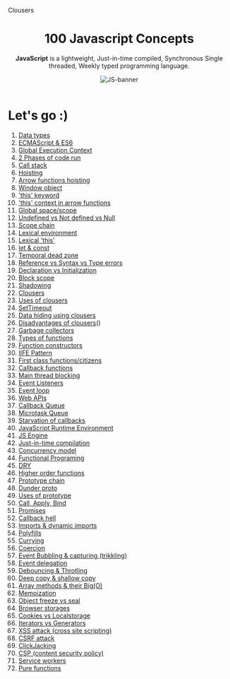 Clousers<div align="center">
  <h1>100 Javascript Concepts</h1>
  
  <p><b>JavaScript</b> is a lightweight, Just-in-time compiled, Synchronous Single threaded, Weekly typed programming language.</p>
  
  <img src="https://getflywheel.com/layout/wp-content/uploads/2019/02/The_Best_Java_Script_Libraries_1800x500-1.jpg" alt="JS-banner">
</div>

<br>

# Let's go :)

1. [Data types](#1-data-types)
2. [ECMAScript & ES6](#2-ECMAScript-&-ES6)
3. [Global Execution Context](#3-Global-Execution-Context)
4. [2 Phases of code run](#4-2-Phases-of-code-run)
5. [Call stack](#5-Call-stack)
6. [Hoisting]()
7. [Arrow functions hoisting]()
8. [Window object]()
9. ['this' keyword]()
10. ['this' context in arrow functions]()
11. [Global space/scope]()
12. [Undefined vs Not defined vs Null]()
13. [Scope chain]()
14. [Lexical environment]()
15. [Lexical 'this']()
16. [let & const]()
17. [Temporal dead zone]()
18. [Reference vs Syntax vs Type errors]()
19. [Declaration vs Initialization]()
20. [Block scope]()
21. [Shadowing]()
22. [Clousers]()
23. [Uses of clousers]()
24. [SetTimeout]()
25. [Data hiding using clousers]()
26. [Disadvantages of clousers]()()
27. [Garbage collectors]()
28. [Types of functions]()
29. [Function constructors]()
30. [IIFE Pattern]()
31. [First class functions/citizens]()
32. [Callback functions]()
33. [Main thread blocking]()
34. [Event Listeners]()
35. [Event loop]()
36. [Web APIs]()
37. [Callback Queue]()
38. [Microtask Queue]()
39. [Starvation of callbacks]()
40. [JavaScript Runtime Environment]()
41. [JS Engine]()
42. [Just-in-time compilation]()
43. [Concurrency model]()
44. [Functional Programing]()
45. [DRY]()
46. [Higher order functions]()
47. [Prototype chain]()
48. [Dunder proto]()
49. [Uses of prototype]()
50. [Call, Apply, Bind]()
51. [Promises]()
52. [Callback hell]()
53. [Imports & dynamic imports]()
54. [Polyfills]()
55. [Currying]()
56. [Coercion]()
57. [Event Bubbling & capturing (trikkling)]()
58. [Event delegation]()
59. [Debouncing & Throtling]()
60. [Deep copy & shallow copy]()
61. [Array methods & their Big(O)]()
62. [Memoization]()
63. [Object freeze vs seal]()
64. [Browser storages]()
65. [Cookies vs Localstorage]()
66. [Iterators vs Generators]()
67. [XSS attack (cross site scripting)]()
68. [CSRF attack]()
69. [ClickJacking]()
70. [CSP (content security policy)]()
71. [Service workers]()
72. [Pure functions]()







<!-- 
### 1. Data types
### 2. ECMAScript & ES6
### 3. Global Execution Context
### 4. 2 Phases of code run
### 5. Call stack -->
